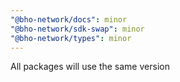 ```yaml
---
"@bho-network/docs": minor
"@bho-network/sdk-swap": minor
"@bho-network/types": minor
---
```


All packages will use the same version
